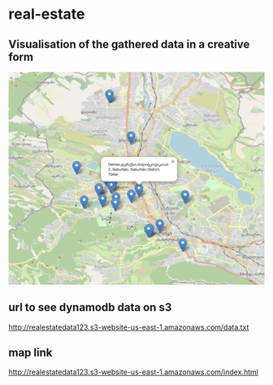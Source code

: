 # real-estate

## Visualisation of the gathered data in a creative form
![map](./realestatemap.png)

## url to see dynamodb data on s3 
http://realestatedata123.s3-website-us-east-1.amazonaws.com/data.txt

## map link
http://realestatedata123.s3-website-us-east-1.amazonaws.com/index.html